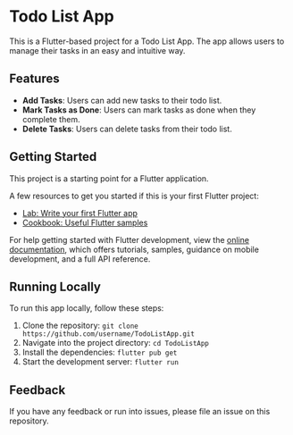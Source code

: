 # Todo List App

This is a Flutter-based project for a Todo List App. The app allows users to manage their tasks in an easy and intuitive way.

## Features

- **Add Tasks**: Users can add new tasks to their todo list.
- **Mark Tasks as Done**: Users can mark tasks as done when they complete them.
- **Delete Tasks**: Users can delete tasks from their todo list.

## Getting Started

This project is a starting point for a Flutter application.

A few resources to get you started if this is your first Flutter project:

- [Lab: Write your first Flutter app](https://docs.flutter.dev/get-started/codelab)
- [Cookbook: Useful Flutter samples](https://docs.flutter.dev/cookbook)

For help getting started with Flutter development, view the
[online documentation](https://docs.flutter.dev/), which offers tutorials,
samples, guidance on mobile development, and a full API reference.

## Running Locally

To run this app locally, follow these steps:

1. Clone the repository: `git clone https://github.com/username/TodoListApp.git`
2. Navigate into the project directory: `cd TodoListApp`
3. Install the dependencies: `flutter pub get`
4. Start the development server: `flutter run`

## Feedback

If you have any feedback or run into issues, please file an issue on this repository.
